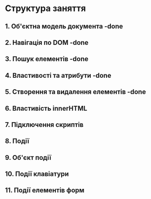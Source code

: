 # Структура заняття

## 1. Об'єктна модель документа -done

## 2. Навігація по DOM -done

## 3. Пошук елементів -done

## 4. Властивості та атрибути -done

## 5. Створення та видалення елементів -done

## 6. Властивість innerHTML

## 7. Підключення скриптів

## 8. Події

## 9. Об'єкт події

## 10. Події клавіатури

## 11. Події елементів форм
